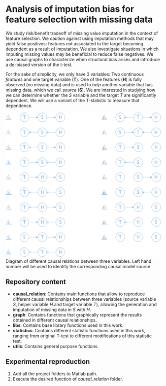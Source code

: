 # Analysis of imputation bias for feature selection with missing data
We study risk/benefit tradeoff of missing value imputation in the context of feature selection. We caution against using imputation methods that may yield false positives: features not associated to the target becoming dependent as a result of imputation. We also investigate situations in which imputing missing values may be beneficial to reduce false negatives.  We use causal graphs to  characterize when structural bias arises and introduce a de-biased version of the t-test. 

For the sake of simplicity, we only have 3 variables: Two continuous *features* and one target variable (**T**). One of the features (**H**) is fully observed (no missing data) and is used to *help* another variable that has missing data, which we call *source* (**S**). We are interested in studying how we can determine whether the *S* variable and the target *T* are significantly dependent. We will use a variant of the T-statistic to measure that dependence.

![Causal relations](causal_relations.png "Diagram of different causal relations between three variables. Left hand number will be used to identify the corresponding causal model source")
Diagram of different causal relations between three variables. Left hand number will be used to identify the corresponding causal model source


## Repository content
- **causal_relation**: Contains main functions that allow to reproduce different causal relationships between three variables (source variable *S*, helper variable *H* and target variable *T*), allowing the generation and imputation of missing data in *S* with *H*.
- **graph**: Contains functions that graphically represent the results obtained in different causal relationships.
- **libs**: Contains base library functions used in this work.
- **statistics**: Contains different statistic functions used in this work, ranging from original T-test to different modifications of this statistic test.
- **utils**: Contains general purpose functions.

## Experimental reproduction
1. Add all the project folders to Matlab path.
2. Execute the desired function of *causal_relation* folder.
